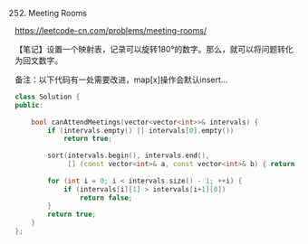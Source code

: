 252. Meeting Rooms

https://leetcode-cn.com/problems/meeting-rooms/


【笔记】设置一个映射表，记录可以旋转180°的数字。那么，就可以将问题转化为回文数字。

备注：以下代码有一处需要改进，map[x]操作会默认insert...

```cpp
class Solution {
public:
    
    bool canAttendMeetings(vector<vector<int>>& intervals) {
        if (intervals.empty() || intervals[0].empty()) 
            return true;
        
        sort(intervals.begin(), intervals.end(), 
             [] (const vector<int>& a, const vector<int>& b) { return (a[0] < b[0]); });
        
        for (int i = 0; i < intervals.size() - 1; ++i) {
            if (intervals[i][1] > intervals[i+1][0])
                return false;
        }
        return true;
    }
};
```